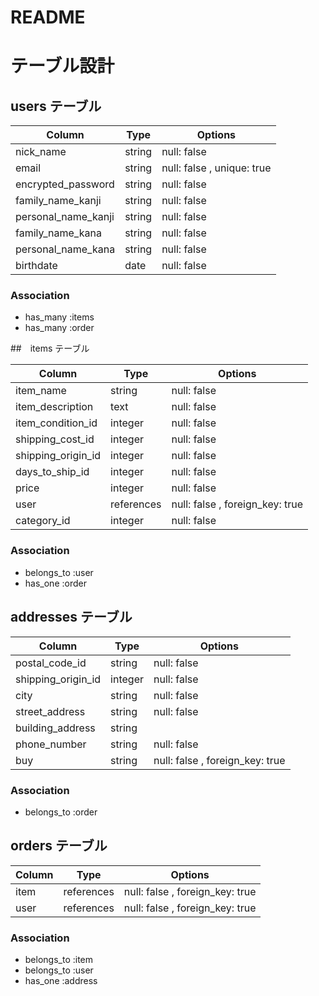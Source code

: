 # README

# テーブル設計

## users テーブル

| Column             | Type   | Options                    |
| ------------------ | ------ | -------------------------- |
| nick_name          | string | null: false                |
| email              | string | null: false , unique: true |
| encrypted_password | string | null: false                |
| family_name_kanji  | string | null: false                |
| personal_name_kanji| string | null: false                |
| family_name_kana   | string | null: false                |
| personal_name_kana | string | null: false                |
| birthdate          | date   | null: false                |

### Association
- has_many :items
- has_many :order


##　items テーブル

| Column             | Type       | Options                         |
| ------------------ | -----------| --------------------------------|
| item_name          | string     | null: false                     |
| item_description   | text       | null: false                     |
| item_condition_id  | integer    | null: false                     |
| shipping_cost_id   | integer    | null: false                     |
| shipping_origin_id | integer    | null: false                     |
| days_to_ship_id    | integer    | null: false                     |
| price              | integer    | null: false                     |
| user               | references | null: false , foreign_key: true | 
| category_id        | integer    | null: false                     |

### Association

- belongs_to :user
- has_one :order

## addresses テーブル

| Column             | Type    | Options                         |
| -------------------| --------| --------------------------------|
| postal_code_id     | string  | null: false                     |
| shipping_origin_id | integer | null: false                     |
| city               | string  | null: false                     |
| street_address     | string  | null: false                     |
| building_address   | string  |                                 |
| phone_number       | string  | null: false                     |
| buy                | string  | null: false , foreign_key: true |

### Association

- belongs_to :order

## orders テーブル

| Column             | Type       | Options                         |
| ------------------ | -----------| ------------------------------- |
| item               | references | null: false , foreign_key: true |
| user               | references | null: false , foreign_key: true |

### Association

- belongs_to :item
- belongs_to :user
- has_one :address